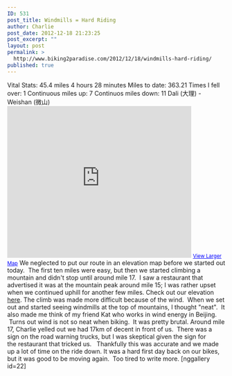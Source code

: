 ```yaml
---
ID: 531
post_title: Windmills = Hard Riding
author: Charlie
post_date: 2012-12-18 21:23:25
post_excerpt: ""
layout: post
permalink: >
  http://www.biking2paradise.com/2012/12/18/windmills-hard-riding/
published: true
---
```

Vital Stats: 45.4 miles 4 hours 28 minutes Miles to date: 363.21 Times I fell over: 1 Continuous miles up: 7 Continuos miles down: 11 Dali (大理) - Weishan (微山) <iframe src="https://maps.google.com/maps?source=embed&f=q&hl=en&q=http:%2F%2Fshare.abvio.com%2F3697%2Fd484%2F3017%2Ff541%2FCyclemeter-Cycle-20121218-1037.kml&ie=UTF8&ll=25.466469,100.23228&spn=0.743916,2.488403&t=m&output=embed" height="350" width="425" frameborder="0" marginwidth="0" marginheight="0" scrolling="no"></iframe> <small><a style="color: #0000ff; text-align: left;" href="https://maps.google.com/maps?source=embed&f=q&hl=en&q=http:%2F%2Fshare.abvio.com%2F3697%2Fd484%2F3017%2Ff541%2FCyclemeter-Cycle-20121218-1037.kml&ie=UTF8&ll=25.466469,100.23228&spn=0.743916,2.488403&t=m">View Larger Map</a></small> We neglected to put our route in an elevation map before we started out today.  The first ten miles were easy, but then we started climbing a mountain and didn't stop until around mile 17.  I saw a restaurant that advertised it was at the mountain peak around mile 15; I was rather upset when we continued uphill for another few miles. Check out our elevation <a title="Elevation from Dali - Weishan" href="http://cyclemeter.com/3697d4843017f541/Cycle-20121218-1037?r=e" target="_blank">here</a>. The climb was made more difficult because of the wind.  When we set out and started seeing windmills at the top of mountains, I thought "neat".  It also made me think of my friend Kat who works in wind energy in Beijing.  Turns out wind is not so neat when biking.  It was pretty brutal. Around mile 17, Charlie yelled out we had 17km of decent in front of us.  There was a sign on the road warning trucks, but I was skeptical given the sign for the restaurant that tricked us.   Thankfully this was accurate and we made up a lot of time on the ride down. It was a hard first day back on our bikes, but it was good to be moving again.  Too tired to write more. [nggallery id=22]  